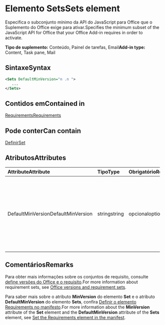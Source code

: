 # <a name="sets-element"></a><span data-ttu-id="c1027-101">Elemento Sets</span><span class="sxs-lookup"><span data-stu-id="c1027-101">Sets element</span></span>

<span data-ttu-id="c1027-102">Especifica o subconjunto mínimo da API do JavaScript para Office que o Suplemento do Office exige para ativar.</span><span class="sxs-lookup"><span data-stu-id="c1027-102">Specifies the minimum subset of the JavaScript API for Office that your Office Add-in requires in order to activate.</span></span>

<span data-ttu-id="c1027-103">**Tipo de suplemento:** Conteúdo, Painel de tarefas, Email</span><span class="sxs-lookup"><span data-stu-id="c1027-103">**Add-in type:** Content, Task pane, Mail</span></span>

## <a name="syntax"></a><span data-ttu-id="c1027-104">Sintaxe</span><span class="sxs-lookup"><span data-stu-id="c1027-104">Syntax</span></span>

```XML
<Sets DefaultMinVersion="n .n ">
   ...
</Sets>
```

## <a name="contained-in"></a><span data-ttu-id="c1027-105">Contidos em</span><span class="sxs-lookup"><span data-stu-id="c1027-105">Contained in</span></span>

[<span data-ttu-id="c1027-106">Requirements</span><span class="sxs-lookup"><span data-stu-id="c1027-106">Requirements</span></span>](requirements.md)

## <a name="can-contain"></a><span data-ttu-id="c1027-107">Pode conter</span><span class="sxs-lookup"><span data-stu-id="c1027-107">Can contain</span></span>

[<span data-ttu-id="c1027-108">Definir</span><span class="sxs-lookup"><span data-stu-id="c1027-108">Set</span></span>](set.md)

## <a name="attributes"></a><span data-ttu-id="c1027-109">Atributos</span><span class="sxs-lookup"><span data-stu-id="c1027-109">Attributes</span></span>

|<span data-ttu-id="c1027-110">**Attribute**</span><span class="sxs-lookup"><span data-stu-id="c1027-110">**Attribute**</span></span>|<span data-ttu-id="c1027-111">**Tipo**</span><span class="sxs-lookup"><span data-stu-id="c1027-111">**Type**</span></span>|<span data-ttu-id="c1027-112">**Obrigatório**</span><span class="sxs-lookup"><span data-stu-id="c1027-112">**Required**</span></span>|<span data-ttu-id="c1027-113">**Descrição**</span><span class="sxs-lookup"><span data-stu-id="c1027-113">**Description**</span></span>|
|:-----|:-----|:-----|:-----|
|<span data-ttu-id="c1027-114">DefaultMinVersion</span><span class="sxs-lookup"><span data-stu-id="c1027-114">DefaultMinVersion</span></span>|<span data-ttu-id="c1027-115">string</span><span class="sxs-lookup"><span data-stu-id="c1027-115">string</span></span>|<span data-ttu-id="c1027-116">opcional</span><span class="sxs-lookup"><span data-stu-id="c1027-116">optional</span></span>|<span data-ttu-id="c1027-p101">Especifica o valor padrão do atributo  **MinVersion** para todos os elementos [Set](set.md) filho. O valor padrão é "1.1".</span><span class="sxs-lookup"><span data-stu-id="c1027-p101">Specifies the default  **MinVersion** attribute value for all child [Set](set.md) elements. The default value is "1.1".</span></span>|

## <a name="remarks"></a><span data-ttu-id="c1027-119">Comentários</span><span class="sxs-lookup"><span data-stu-id="c1027-119">Remarks</span></span>

<span data-ttu-id="c1027-120">Para obter mais informações sobre os conjuntos de requisito, consulte [define versões do Office e o requisito](https://docs.microsoft.com/office/dev/add-ins/develop/office-versions-and-requirement-sets).</span><span class="sxs-lookup"><span data-stu-id="c1027-120">For more information about requirement sets, see [Office versions and requirement sets](https://docs.microsoft.com/office/dev/add-ins/develop/office-versions-and-requirement-sets).</span></span>

<span data-ttu-id="c1027-121">Para saber mais sobre o atributo **MinVersion** do elemento **Set** e o atributo **DefaultMinVersion** do elemento **Sets**, confira [Definir o elemento Requirements no manifesto](https://docs.microsoft.com/office/dev/add-ins/develop/specify-office-hosts-and-api-requirements#set-the-requirements-element-in-the-manifest).</span><span class="sxs-lookup"><span data-stu-id="c1027-121">For more information about the  **MinVersion** attribute of the **Set** element and the **DefaultMinVersion** attribute of the **Sets** element, see [Set the Requirements element in the manifest](https://docs.microsoft.com/office/dev/add-ins/develop/specify-office-hosts-and-api-requirements#set-the-requirements-element-in-the-manifest).</span></span>


